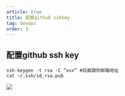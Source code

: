 ```yaml
---
article: true
title: 配置github sshkey
tag: devops
order: 3
---
```


## 配置github ssh key

```shell
ssh-keygen -t rsa -C “xxx” #后面跟你邮箱地址
cat ~/.ssh/id_rsa.pub
```


![](https://golearning.oss-cn-shanghai.aliyuncs.com/obsidian扫码_搜索联合传播样式-标准色版.png)